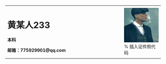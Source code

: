 <table border="0">
  <tr>
    <td width="75%">
      <h1>黄某人233</h1>
      <p><b>本科</b></p>
      <p><b>邮箱：775929901@qq.com</b></p>
    </td>
    <td width="25%">
      <img src="/preview(7).jpg" width="100%">      % 插入证件照代码
    </td>
  </tr>
</table>
